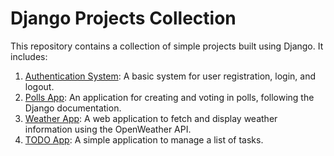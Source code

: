 # Django Projects Collection

This repository contains a collection of simple projects built using Django. It includes:

1. [Authentication System](https://github.com/RenannLimaa/Django-projects/tree/main/auth): A basic system for user registration, login, and logout.
2. [Polls App](https://github.com/RenannLimaa/Django-projects/tree/main/mysite): An application for creating and voting in polls, following the Django documentation.
3. [Weather App](https://github.com/RenannLimaa/Django-projects/tree/main/weather_project): A web application to fetch and display weather information using the OpenWeather API.
4. [TODO App](https://github.com/RenannLimaa/Django-projects/tree/main/todo_project): A simple application to manage a list of tasks.



